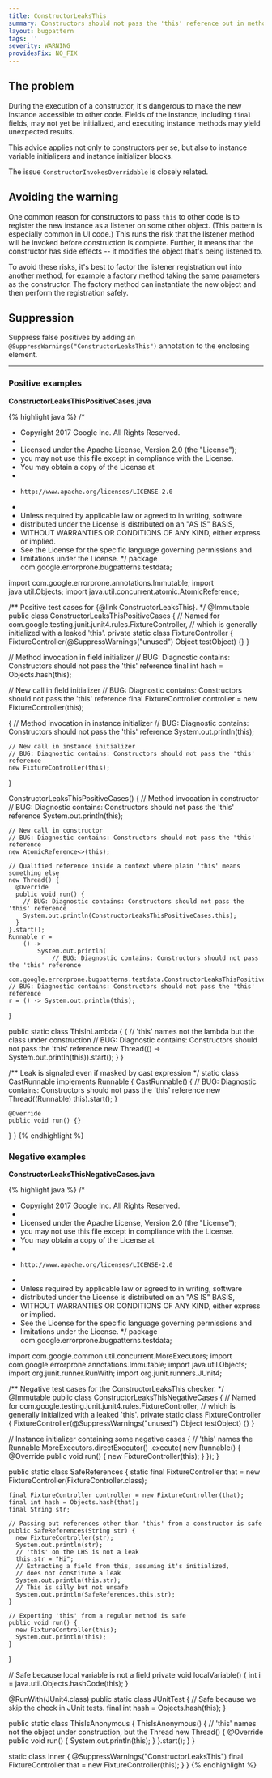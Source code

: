 ```yaml
---
title: ConstructorLeaksThis
summary: Constructors should not pass the 'this' reference out in method invocations, since the object may not be fully constructed.
layout: bugpattern
tags: ''
severity: WARNING
providesFix: NO_FIX
---
```


<!--
*** AUTO-GENERATED, DO NOT MODIFY ***
To make changes, edit the @BugPattern annotation or the explanation in docs/bugpattern.
-->

## The problem
During the execution of a constructor, it's dangerous to make the new instance
accessible to other code. Fields of the instance, including `final` fields, may
not yet be initialized, and executing instance methods may yield unexpected
results.

This advice applies not only to constructors per se, but also to instance
variable initializers and instance initializer blocks.

The issue `ConstructorInvokesOverridable` is closely related.

## Avoiding the warning

One common reason for constructors to pass `this` to other code is to register
the new instance as a listener on some other object. (This pattern is especially
common in UI code.) This runs the risk that the listener method will be invoked
before construction is complete. Further, it means that the constructor has side
effects -- it modifies the object that's being listened to.

To avoid these risks, it's best to factor the listener registration out into
another method, for example a factory method taking the same parameters as the
constructor. The factory method can instantiate the new object and then perform
the registration safely.

## Suppression
Suppress false positives by adding an `@SuppressWarnings("ConstructorLeaksThis")` annotation to the enclosing element.

----------

### Positive examples
__ConstructorLeaksThisPositiveCases.java__

{% highlight java %}
/*
 * Copyright 2017 Google Inc. All Rights Reserved.
 *
 * Licensed under the Apache License, Version 2.0 (the "License");
 * you may not use this file except in compliance with the License.
 * You may obtain a copy of the License at
 *
 *     http://www.apache.org/licenses/LICENSE-2.0
 *
 * Unless required by applicable law or agreed to in writing, software
 * distributed under the License is distributed on an "AS IS" BASIS,
 * WITHOUT WARRANTIES OR CONDITIONS OF ANY KIND, either express or implied.
 * See the License for the specific language governing permissions and
 * limitations under the License.
 */
package com.google.errorprone.bugpatterns.testdata;

import com.google.errorprone.annotations.Immutable;
import java.util.Objects;
import java.util.concurrent.atomic.AtomicReference;

/** Positive test cases for {@link ConstructorLeaksThis}. */
@Immutable
public class ConstructorLeaksThisPositiveCases {
  // Named for com.google.testing.junit.junit4.rules.FixtureController,
  // which is generally initialized with a leaked 'this'.
  private static class FixtureController {
    FixtureController(@SuppressWarnings("unused") Object testObject) {}
  }

  // Method invocation in field initializer
  // BUG: Diagnostic contains: Constructors should not pass the 'this' reference
  final int hash = Objects.hash(this);

  // New call in field initializer
  // BUG: Diagnostic contains: Constructors should not pass the 'this' reference
  final FixtureController controller = new FixtureController(this);

  {
    // Method invocation in instance initializer
    // BUG: Diagnostic contains: Constructors should not pass the 'this' reference
    System.out.println(this);

    // New call in instance initializer
    // BUG: Diagnostic contains: Constructors should not pass the 'this' reference
    new FixtureController(this);
  }

  ConstructorLeaksThisPositiveCases() {
    // Method invocation in constructor
    // BUG: Diagnostic contains: Constructors should not pass the 'this' reference
    System.out.println(this);

    // New call in constructor
    // BUG: Diagnostic contains: Constructors should not pass the 'this' reference
    new AtomicReference<>(this);

    // Qualified reference inside a context where plain 'this' means something else
    new Thread() {
      @Override
      public void run() {
        // BUG: Diagnostic contains: Constructors should not pass the 'this' reference
        System.out.println(ConstructorLeaksThisPositiveCases.this);
      }
    }.start();
    Runnable r =
        () ->
            System.out.println(
                // BUG: Diagnostic contains: Constructors should not pass the 'this' reference
                com.google.errorprone.bugpatterns.testdata.ConstructorLeaksThisPositiveCases.this);
    // BUG: Diagnostic contains: Constructors should not pass the 'this' reference
    r = () -> System.out.println(this);
  }

  public static class ThisInLambda {
    {
      // 'this' names not the lambda but the class under construction
      // BUG: Diagnostic contains: Constructors should not pass the 'this' reference
      new Thread(() -> System.out.println(this)).start();
    }
  }

  /** Leak is signaled even if masked by cast expression */
  static class CastRunnable implements Runnable {
    CastRunnable() {
      // BUG: Diagnostic contains: Constructors should not pass the 'this' reference
      new Thread((Runnable) this).start();
    }

    @Override
    public void run() {}
  }
}
{% endhighlight %}

### Negative examples
__ConstructorLeaksThisNegativeCases.java__

{% highlight java %}
/*
 * Copyright 2017 Google Inc. All Rights Reserved.
 *
 * Licensed under the Apache License, Version 2.0 (the "License");
 * you may not use this file except in compliance with the License.
 * You may obtain a copy of the License at
 *
 *     http://www.apache.org/licenses/LICENSE-2.0
 *
 * Unless required by applicable law or agreed to in writing, software
 * distributed under the License is distributed on an "AS IS" BASIS,
 * WITHOUT WARRANTIES OR CONDITIONS OF ANY KIND, either express or implied.
 * See the License for the specific language governing permissions and
 * limitations under the License.
 */
package com.google.errorprone.bugpatterns.testdata;

import com.google.common.util.concurrent.MoreExecutors;
import com.google.errorprone.annotations.Immutable;
import java.util.Objects;
import org.junit.runner.RunWith;
import org.junit.runners.JUnit4;

/** Negative test cases for the ConstructorLeaksThis checker. */
@Immutable
public class ConstructorLeaksThisNegativeCases {
  // Named for com.google.testing.junit.junit4.rules.FixtureController,
  // which is generally initialized with a leaked 'this'.
  private static class FixtureController {
    FixtureController(@SuppressWarnings("unused") Object testObject) {}
  }

  // Instance initializer containing some negative cases
  {
    // 'this' names the Runnable
    MoreExecutors.directExecutor()
        .execute(
            new Runnable() {
              @Override
              public void run() {
                new FixtureController(this);
              }
            });
  }

  public static class SafeReferences {
    static final FixtureController that = new FixtureController(FixtureController.class);

    final FixtureController controller = new FixtureController(that);
    final int hash = Objects.hash(that);
    final String str;

    // Passing out references other than 'this' from a constructor is safe
    public SafeReferences(String str) {
      new FixtureController(str);
      System.out.println(str);
      // 'this' on the LHS is not a leak
      this.str = "Hi";
      // Extracting a field from this, assuming it's initialized,
      // does not constitute a leak
      System.out.println(this.str);
      // This is silly but not unsafe
      System.out.println(SafeReferences.this.str);
    }

    // Exporting 'this' from a regular method is safe
    public void run() {
      new FixtureController(this);
      System.out.println(this);
    }
  }

  // Safe because local variable is not a field
  private void localVariable() {
    int i = java.util.Objects.hashCode(this);
  }

  @RunWith(JUnit4.class)
  public static class JUnitTest {
    // Safe because we skip the check in JUnit tests.
    final int hash = Objects.hash(this);
  }

  public static class ThisIsAnonymous {
    ThisIsAnonymous() {
      // 'this' names not the object under construction, but the Thread
      new Thread() {
        @Override
        public void run() {
          System.out.println(this);
        }
      }.start();
    }
  }

  static class Inner {
    @SuppressWarnings("ConstructorLeaksThis")
    final FixtureController that = new FixtureController(this);
  }
}
{% endhighlight %}

